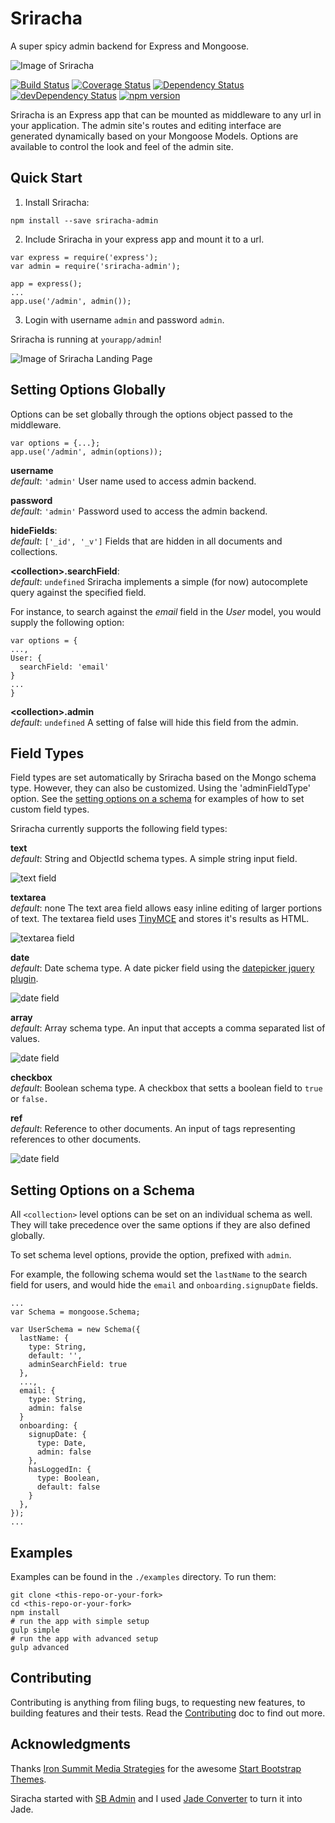 # Sriracha
A super spicy admin backend for Express and Mongoose.

![Image of Sriracha](_img/sriracha.jpg)

  [![Build Status](https://travis-ci.org/hdngr/sriracha.svg?branch=master)](https://travis-ci.org/hdngr/sriracha)
  [![Coverage Status](https://coveralls.io/repos/hdngr/sriracha/badge.svg?branch=master&service=github)](https://coveralls.io/github/hdngr/sriracha?branch=master)
  [![Dependency Status](https://david-dm.org/hdngr/sriracha.svg)](https://david-dm.org/hdngr/sriracha)
  [![devDependency Status](https://david-dm.org/hdngr/sriracha/dev-status.svg)](https://david-dm.org/hdngr/sriracha#info=devDependencies)
  [![npm version](https://badge.fury.io/js/sriracha-admin.svg)](https://badge.fury.io/js/sriracha-admin)

Sriracha is an Express app that can be mounted as middleware to any url in your application.  The admin site's routes and editing interface are generated dynamically based on your Mongoose Models.  Options are available to control the look and feel of the admin site.

## Quick Start
1. Install Sriracha:

  ```
  npm install --save sriracha-admin
  ```

2. Include Sriracha in your express app and mount it to a url.

  ```
  var express = require('express');
  var admin = require('sriracha-admin');

  app = express();
  ...
  app.use('/admin', admin());
  ```

3. Login with username `admin` and password `admin`.

  Sriracha is running at `yourapp/admin`!

![Image of Sriracha Landing Page](_img/landing.png)

## Setting Options Globally
Options can be set globally through the options object passed to the middleware.
  
  ```
  var options = {...};
  app.use('/admin', admin(options));
  ```

**username**<br> 
*default*: `'admin'` User name used to access admin backend. 

**password**<br>
*default*: `'admin'` Password used to access the admin backend.

**hideFields**:<br>
*default*: `['_id', '_v']` Fields that are hidden in all documents and collections.

**\<collection\>.searchField**:<br>
*default*: `undefined` Sriracha implements a simple (for now) autocomplete query against the specified field.

For instance, to search against the *email* field in the *User* model, you would supply the following option:

```
var options = {
...,
User: {
  searchField: 'email'
}
...
}
```

**\<collection\>.admin**<br>
*default*: `undefined` A setting of false will hide this field from the admin.

## Field Types
Field types are set automatically by Sriracha based on the Mongo schema type.  However, they can also be customized.  Using the 'adminFieldType' option.  See the [setting options on a schema](#setting-options-on-a-schema) for examples of how to set custom field types. 

 Sriracha currently supports the following field types:

 **text**<br>
*default*: String and ObjectId schema types. 
A simple string input field.

![text field](_img/fields/text.png)

**textarea**<br>
*default*: none 
The text area field allows easy inline editing of larger portions of text.  The textarea field uses [TinyMCE](https://www.tinymce.com/) and stores it's results as HTML.

![textarea field](_img/fields/textarea.png)

**date**<br>
*default*: Date schema type. 
A date picker field using the [datepicker jquery plugin](https://eonasdan.github.io/bootstrap-datetimepicker).

![date field](_img/fields/date.png)

**array**<br>
*default*: Array schema type. 
An input that accepts a comma separated list of values.

![date field](_img/fields/array.png)

**checkbox**<br>
*default*: Boolean schema type. 
A checkbox that setts a boolean field to `true` or `false.`

**ref**<br>
*default*: Reference to other documents. 
An input of tags representing references to other documents.

![date field](_img/fields/ref.png)

## Setting Options on a Schema
All `<collection>` level options can be set on an individual schema as well. They will take precedence over the same options if they are also defined globally.  

To set schema level options, provide the option, prefixed with `admin`.

For example, the following schema would set the `lastName` to the search field for users, and would hide the `email` and `onboarding.signupDate` fields.
    
  ```
  ...
  var Schema = mongoose.Schema;

  var UserSchema = new Schema({
    lastName: {
      type: String,
      default: '',
      adminSearchField: true
    },
    ...,
    email: {
      type: String,
      admin: false
    }
    onboarding: {
      signupDate: {
        type: Date,
        admin: false
      },
      hasLoggedIn: {
        type: Boolean,
        default: false
      }
    },
  });
  ...
  ```


## Examples
Examples can be found in the `./examples` directory.  To run them:

```
git clone <this-repo-or-your-fork>
cd <this-repo-or-your-fork>
npm install
# run the app with simple setup
gulp simple
# run the app with advanced setup
gulp advanced
```

## Contributing
Contributing is anything from filing bugs, to requesting new features, to building features and their tests.  Read the [Contributing](./Contributing.md) doc to find out more.

## Acknowledgments
Thanks [Iron Summit Media Strategies](http://www.ironsummitmedia.com/) for the awesome [Start Bootstrap Themes](http://startbootstrap.com/).

Siracha started with [SB Admin](http://startbootstrap.com/template-overviews/sb-admin/) and I used [Jade Converter](http://html2jade.org/) to turn it into Jade.
